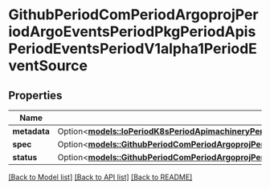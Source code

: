 # GithubPeriodComPeriodArgoprojPeriodArgoEventsPeriodPkgPeriodApisPeriodEventsPeriodV1alpha1PeriodEventSource

## Properties

Name | Type | Description | Notes
------------ | ------------- | ------------- | -------------
**metadata** | Option<[**models::IoPeriodK8sPeriodApimachineryPeriodPkgPeriodApisPeriodMetaPeriodV1PeriodObjectMeta**](io.k8s.apimachinery.pkg.apis.meta.v1.ObjectMeta.md)> |  | [optional]
**spec** | Option<[**models::GithubPeriodComPeriodArgoprojPeriodArgoEventsPeriodPkgPeriodApisPeriodEventsPeriodV1alpha1PeriodEventSourceSpec**](github.com.argoproj.argo_events.pkg.apis.events.v1alpha1.EventSourceSpec.md)> |  | [optional]
**status** | Option<[**models::GithubPeriodComPeriodArgoprojPeriodArgoEventsPeriodPkgPeriodApisPeriodEventsPeriodV1alpha1PeriodEventSourceStatus**](github.com.argoproj.argo_events.pkg.apis.events.v1alpha1.EventSourceStatus.md)> |  | [optional]

[[Back to Model list]](../README.md#documentation-for-models) [[Back to API list]](../README.md#documentation-for-api-endpoints) [[Back to README]](../README.md)


